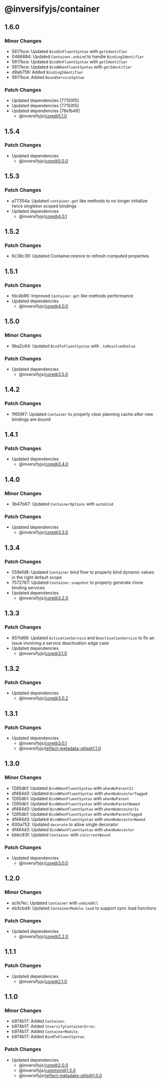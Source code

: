 # @inversifyjs/container

## 1.6.0

### Minor Changes

- 5617bce: Updated `BindInFluentSyntax` with `getIdentifier`
- 0466884: Updated `Container.unbind` to handle `BindingIdentifier`
- 5617bce: Updated `BindOnFluentSyntax` with `getIdentifier`
- 5617bce: Updated `BindWhenFluentSyntax` with `getIdentifier`
- d9ab759: Added `BindingIdentifier`
- 5617bce: Added `BoundServiceSyntax`

### Patch Changes

- Updated dependencies [77150f5]
- Updated dependencies [77150f5]
- Updated dependencies [78e1b49]
  - @inversifyjs/core@5.1.0

## 1.5.4

### Patch Changes

- Updated dependencies
  - @inversifyjs/core@5.0.0

## 1.5.3

### Patch Changes

- a77354a: Updated `container.get` like methods to no longer initialize twice singleton scoped bindings
- Updated dependencies
  - @inversifyjs/core@4.0.1

## 1.5.2

### Patch Changes

- 6c38c39: Updated Container.restore to refresh computed properties

## 1.5.1

### Patch Changes

- fdc4b96: Improved `Container.get` like methods performance
- Updated dependencies
  - @inversifyjs/core@4.0.0

## 1.5.0

### Minor Changes

- 9ba2c64: Updated `BindToFluentSyntax` with `.toResolvedValue`

### Patch Changes

- Updated dependencies
  - @inversifyjs/core@3.5.0

## 1.4.2

### Patch Changes

- 1f659f7: Updated `Container` to properly clear planning cache after new bindings are bound

## 1.4.1

### Patch Changes

- Updated dependencies
  - @inversifyjs/core@3.4.0

## 1.4.0

### Minor Changes

- 3b47b67: Updated `ContainerOptions` with `autobind`

### Patch Changes

- Updated dependencies
  - @inversifyjs/core@3.3.0

## 1.3.4

### Patch Changes

- 559efd8: Updated `Container` bind flow to properly bind dynamic values in the right default scope
- 7572767: Updated `Container.snapshot` to properly generate clone binding services
- Updated dependencies
  - @inversifyjs/core@3.2.0

## 1.3.3

### Patch Changes

- 6511d66: Updated `ActivationService` and `DeactivationService` to fix an issue involving a service deactivation edge case
- Updated dependencies
  - @inversifyjs/core@3.1.0

## 1.3.2

### Patch Changes

- Updated dependencies
  - @inversifyjs/core@3.0.2

## 1.3.1

### Patch Changes

- Updated dependencies
  - @inversifyjs/core@3.0.1
  - @inversifyjs/reflect-metadata-utils@1.1.0

## 1.3.0

### Minor Changes

- 1285db1: Updated `BindWhenFluentSyntax` with `whenNoParentIs`
- df484d3: Updated `BindWhenFluentSyntax` with `whenNoAncestorTagged`
- 1285db1: Updated `BindWhenFluentSyntax` with `whenNoParent`
- 1285db1: Updated `BindWhenFluentSyntax` with `whenNoParentNamed`
- df484d3: Updated `BindWhenFluentSyntax` with `whenNoAncestorIs`
- 1285db1: Updated `BindWhenFluentSyntax` with `whenNoParentTagged`
- df484d3: Updated `BindWhenFluentSyntax` with `whenNoAncestorNamed`
- 600a752: Updated `decorate` to allow single decorator
- df484d3: Updated `BindWhenFluentSyntax` with `whenNoAncestor`
- bbbc83f: Updated `Container` with `isCurrentBound`

### Patch Changes

- Updated dependencies
  - @inversifyjs/core@3.0.0

## 1.2.0

### Minor Changes

- acfe7ec: Updated `Container` with `unbindAll`
- eb3cbd4: Updated `ContainerModule.load` to support sync load functions

### Patch Changes

- Updated dependencies
  - @inversifyjs/core@2.2.0

## 1.1.1

### Patch Changes

- Updated dependencies
  - @inversifyjs/core@2.1.0

## 1.1.0

### Minor Changes

- b974b17: Added `Container`.
- b974b17: Added `InversifyContainerError`.
- b974b17: Added `ContainerModule`.
- b974b17: Added `BindToFluentSyntax`.

### Patch Changes

- Updated dependencies
  - @inversifyjs/core@2.0.0
  - @inversifyjs/common@1.5.0
  - @inversifyjs/reflect-metadata-utils@1.0.0
